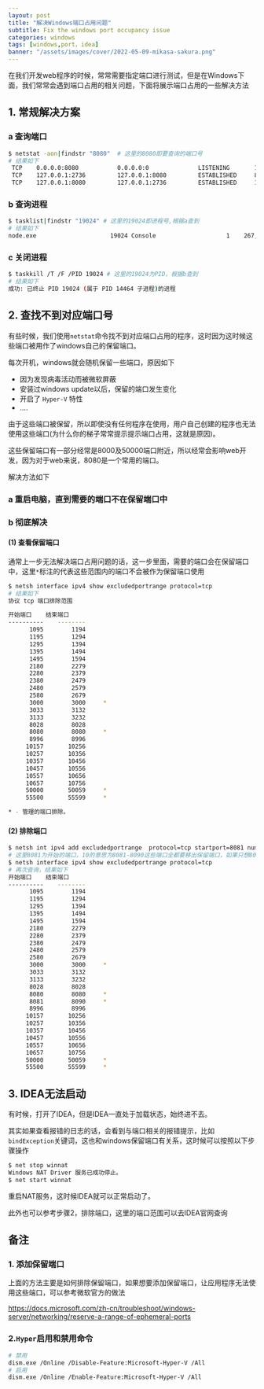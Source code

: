 ```yaml
---
layout: post
title: "解决Windows端口占用问题"
subtitle: Fix the windows port occupancy issue
categories: windows
tags: [windows,port，idea]
banner: "/assets/images/cover/2022-05-09-mikasa-sakura.png"
---
```


在我们开发web程序的时候，常常需要指定端口进行测试，但是在Windows下面，我们常常会遇到端口占用的相关问题，下面将展示端口占用的一些解决方法

<!--more-->

## 1. 常规解决方案

### a 查询端口

```bash
$ netstat -aon|findstr "8080"  # 这里的8080即要查询的端口号
# 结果如下
 TCP    0.0.0.0:8080           0.0.0.0:0              LISTENING       19024
 TCP    127.0.0.1:2736         127.0.0.1:8080         ESTABLISHED     8960
 TCP    127.0.0.1:8080         127.0.0.1:2736         ESTABLISHED     19024
```

### b 查询进程

```bash
$ tasklist|findstr "19024" # 这里的19024即进程号,根据a查到
# 结果如下
node.exe                     19024 Console                    1    267,456 K
```

### c 关闭进程

```bash
$ taskkill /T /F /PID 19024 # 这里的19024为PID，根据b查到
# 结果如下
成功: 已终止 PID 19024 (属于 PID 14464 子进程)的进程
```

## 2. 查找不到对应端口号

有些时候，我们使用`netstat`命令找不到对应端口占用的程序，这时因为这时候这些端口被用作了windows自己的保留端口。

每次开机，windows就会随机保留一些端口，原因如下

- 因为发现病毒活动而被微软屏蔽
- 安装过windows update以后，保留的端口发生变化
- 开启了 `Hyper-V` 特性
- ....

由于这些端口被保留，所以即使没有任何程序在使用，用户自己创建的程序也无法使用这些端口(为什么你的梯子常常提示提示端口占用，这就是原因)。

这些保留端口有一部分经常是8000及50000端口附近，所以经常会影响web开发，因为对于web来说，8080是一个常用的端口。

解决方法如下

### a 重启电脑，直到需要的端口不在保留端口中

### b 彻底解决

#### (1) 查看保留端口

通常上一步无法解决端口占用问题的话，这一步里面，需要的端口会在保留端口中，这里`*`标注的代表这些范围内的端口不会被作为保留端口使用

```bash
$ netsh interface ipv4 show excludedportrange protocol=tcp
# 结果如下
协议 tcp 端口排除范围

开始端口    结束端口
----------    --------
      1095        1194
      1195        1294
      1295        1394
      1395        1494
      1495        1594
      2180        2279
      2280        2379
      2380        2479
      2480        2579
      2580        2679
      3000        3000     *
      3033        3132
      3133        3232
      8028        8028
      8080        8080     *
      8996        8996
     10157       10256
     10257       10356
     10357       10456
     10457       10556
     10557       10656
     10657       10756
     50000       50059     *
     55500       55599     *

* - 管理的端口排除。
```

#### (2) 排除端口

```bash
$ netsh int ipv4 add excludedportrange  protocol=tcp startport=8081 numberofports=10
# 这里8081为开始的端口，10的意思为8081-8090这些端口全都要移出保留端口，如果只想8081不作为端口，那么10可以改成1
$ netsh interface ipv4 show excludedportrange protocol=tcp
# 再次查询，结果如下
开始端口    结束端口
----------    --------
      1095        1194
      1195        1294
      1295        1394
      1395        1494
      1495        1594
      2180        2279
      2280        2379
      2380        2479
      2480        2579
      2580        2679
      3000        3000     *
      3033        3132
      3133        3232
      8028        8028
      8080        8080     *
      8081        8090     *
      8996        8996
     10157       10256
     10257       10356
     10357       10456
     10457       10556
     10557       10656
     10657       10756
     50000       50059     *
     55500       55599     *
```

## 3. IDEA无法启动

有时候，打开了IDEA，但是IDEA一直处于加载状态，始终进不去。

其实如果查看报错的日志的话，会看到与端口相关的报错提示，比如`bindException`关键词，这也和windows保留端口有关系，这时候可以按照以下步骤操作

```bash
$ net stop winnat
Windows NAT Driver 服务已成功停止。
$ net start winnat
```

重启NAT服务，这时候IDEA就可以正常启动了。

此外也可以参考步骤2，排除端口，这里的端口范围可以去IDEA官网查询



## 备注

### 1. 添加保留端口

上面的方法主要是如何排除保留端口，如果想要添加保留端口，让应用程序无法使用这些端口，可以参考微软官方的做法

https://docs.microsoft.com/zh-cn/troubleshoot/windows-server/networking/reserve-a-range-of-ephemeral-ports

### 2.`Hyper`启用和禁用命令

```bash
# 禁用
dism.exe /Online /Disable-Feature:Microsoft-Hyper-V /All
# 启用
dism.exe /Online /Enable-Feature:Microsoft-Hyper-V /All
```

